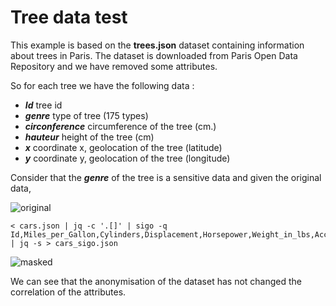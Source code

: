 # Tree data test

This example is based on the **trees.json** dataset containing information about trees in Paris.
The dataset is downloaded from Paris Open Data Repository and we have removed some attributes.

So for each tree we have the following data :

- ***Id*** tree id
- ***genre*** type of tree (175 types)
- ***circonference*** circumference of the tree (cm.)
- ***hauteur*** height of the tree (cm)
- ***x*** coordinate x, geolocation of the tree (latitude)
- ***y*** coordinate y, geolocation of the tree (longitude)

Consider that the ***genre*** of the tree is a sensitive data and given the original data,

![original](cars.png)

```console
< cars.json | jq -c '.[]' | sigo -q Id,Miles_per_Gallon,Cylinders,Displacement,Horsepower,Weight_in_lbs,Acceleration | jq -s > cars_sigo.json
```

![masked](cars-sigo.png)

We can see that the anonymisation of the dataset has not changed the correlation of the attributes.
